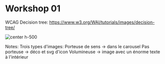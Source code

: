 <!-- .slide: class="exercice small" -->

# Workshop 01

WCAG Decision tree: https://www.w3.org/WAI/tutorials/images/decision-tree/

![center h-500](./assets/images/qr-decision-tree.png)

Notes:
Trois types d'images:
Porteuse de sens -> dans le carousel
Pas porteuse -> déco et svg d'icon
Volumineuse -> image avec un énorme texte à l'intérieur
